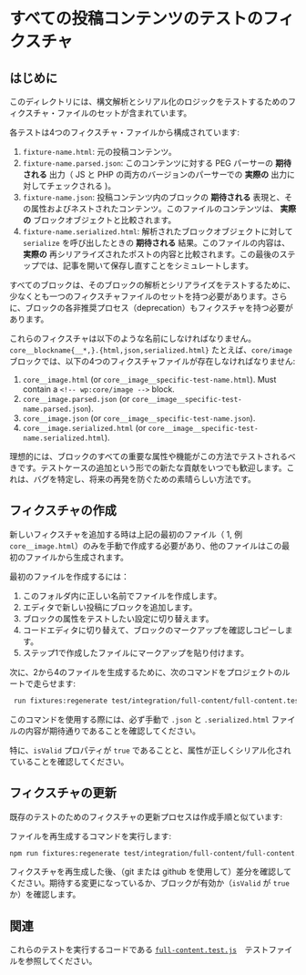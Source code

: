 <!--
# Full post content test fixtures
-->
# すべての投稿コンテンツのテストのフィクスチャ

<!--
## Introduction
-->
## はじめに

<!--
This directory contains sets of fixture files that are used to test the parsing
and serialization logic.
-->
このディレクトリには、構文解析とシリアル化のロジックをテストするためのフィクスチャ・ファイルのセットが含まれています。

<!--
Each test is made up of four fixture files:
-->
各テストは4つのフィクスチャ・ファイルから構成されています:

<!--
1. `fixture-name.html`: The initial post content.
2. `fixture-name.parsed.json`: The **expected** output of the PEG parser for
   this content (checked against the **actual** output of both the JS and PHP
   versions of the parser).
3. `fixture-name.json`: The **expected** representation of the block(s) inside
   the post content, along with their attributes and any nested content. The
   contents of this file are compared against the **actual** block object(s).
4. `fixture-name.serialized.html`: The **expected** result of calling
   `serialize` on the parsed block object(s). The contents of this file are
   compared against the **actual** re-serialized post content. This final step
   simulates opening and re-saving a post.
-->
1. `fixture-name.html`: 元の投稿コンテンツ。
2. `fixture-name.parsed.json`: このコンテンツに対する PEG パーサーの **期待される** 出力（ JS と PHP の両方のバージョンのパーサーでの **実際の** 出力に対してチェックされる )。
3. `fixture-name.json`: 投稿コンテンツ内のブロックの **期待される** 表現と、その属性およびネストされたコンテンツ。このファイルのコンテンツは、 **実際の** ブロックオブジェクトと比較されます。
4. `fixture-name.serialized.html`: 解析されたブロックオブジェクトに対して `serialize` を呼び出したときの **期待される** 結果。このファイルの内容は、 **実際の** 再シリアライズされたポストの内容と比較されます。この最後のステップでは、記事を開いて保存し直すことをシミュレートします。

<!--
Every block is required to have at least one such set of fixture files to test
the parsing and serialization of that block. Additionally, each deprecation for
a block should also have a fixture.
-->
すべてのブロックは、そのブロックの解析とシリアライズをテストするために、少なくとも一つのフィクスチャファイルのセットを持つ必要があります。さらに、ブロックの各非推奨プロセス（deprecation）もフィクスチャを持つ必要があります。

<!--
These fixtures must be named like
`core__blockname{__*,}.{html,json,serialized.html}`. For example, for the
`core/image` block, the following four fixture files must exist:
-->
これらのフィクスチャは以下のような名前にしなければなりません。`core__blockname{__*,}.{html,json,serialized.html}`
たとえば、`core/image`ブロックでは、以下の4つのフィクスチャファイルが存在しなければなりません:

1. `core__image.html` (or `core__image__specific-test-name.html`). Must
   contain a `<!-- wp:core/image -->` block.
2. `core__image.parsed.json` (or `core__image__specific-test-name.parsed.json`).
3. `core__image.json` (or `core__image__specific-test-name.json`).
4. `core__image.serialized.html` (or
   `core__image__specific-test-name.serialized.html`).

<!--
Ideally all important attributes and features of the block should be tested
this way. New contributions in the form of additional test cases are always
welcome - this is a great way for us to identify bugs and prevent them from
recurring in the future.
-->
理想的には、ブロックのすべての重要な属性や機能がこの方法でテストされるべきです。テストケースの追加という形での新たな貢献をいつでも歓迎します。これは、バグを特定し、将来の再発を防ぐための素晴らしい方法です。

<!--
## Creating Fixtures
-->
## フィクスチャの作成

<!--
When adding a new fixtures, only the first file above (1, e.g. `core__image.html`) needs
to be created manually, the other files are generated from this first file.
-->
新しいフィクスチャを追加する時は上記の最初のファイル（ 1, 例`core__image.html`）のみを手動で作成する必要があり、他のファイルはこの最初のファイルから生成されます。

<!--
To create the first file:
-->
最初のファイルを作成するには：

<!--
1. Create a file with the correct name in this folder.
2. Add the block to an new post in the editor.
3. Toggle the block attributes to desired settings for the test.
4. Switch to the code editor view and copy the block markup.
5. Paste the markup into the file you created at step 1.
-->
1. このフォルダ内に正しい名前でファイルを作成します。
2. エディタで新しい投稿にブロックを追加します。
3. ブロックの属性をテストしたい設定に切り替えます。
4. コードエディタに切り替えて、ブロックのマークアップを確認しコピーします。
5. ステップ1で作成したファイルにマークアップを貼り付けます。

<!--
Next, to generate files (2) through (4) run the following command from the root of the
project:
-->
次に、2から4のファイルを生成するために、次のコマンドをプロジェクトのルートで走らせます:

```sh
 run fixtures:regenerate test/integration/full-content/full-content.test.js
```

<!--
When using this command, please be sure to manually verify that the
contents of the `.json` and `.serialized.html` files are as expected.
-->
このコマンドを使用する際には、必ず手動で `.json` と `.serialized.html` ファイルの内容が期待通りであることを確認してください。

<!--
In particular, check that the `isValid` property is `true`, and that
the attributes are serialized correctly.
-->
特に、`isValid` プロパティが `true` であることと、属性が正しくシリアル化されていることを確認してください。

<!--
## Updating Fixtures
-->
## フィクスチャの更新

<!--
The process for updating fixtures for existing tests is similar to that for creating them:
-->
既存のテストのためのフィクスチャの更新プロセスは作成手順と似ています:

<!--
Run the command to regenerate the files:
-->
ファイルを再生成するコマンドを実行します:

```sh
npm run fixtures:regenerate test/integration/full-content/full-content.test.js
```

<!--
After regenerating fixtures, check the diff (using git/github) to check that the changes were expected
and the block is still valid (`isValid` is `true`).
-->
フィクスチャを再生成した後、（git または github を使用して）差分を確認してください。期待する変更になっているか、ブロックが有効か（`isValid` が `true` か）を確認します。

<!--
## Related
-->
## 関連

<!--
See the
[`full-content.test.js`](../../../../test/integration/full-content/full-content.test.js)
test file for the code that runs these tests.
-->
これらのテストを実行するコードである [`full-content.test.js`](../../../../test/integration/full-content/full-content.test.js)　テストファイルを参照してください。
<!--
